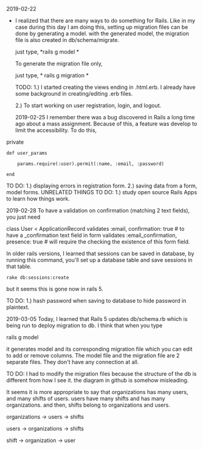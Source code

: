 2019-02-22
* I realized that there are many ways to do something for Rails.
  Like in my case during this day I am doing this, setting up
  migration files can be done by generating a model. with the generated
  model, the migration file is also created in db/schema/migrate.

  just type, *rails g model <ModelName> *

  To generate the migration file only, 

  just type, * rails g migration <MigrationName> *


  TODO:
  1.) I started creating the views ending in .html.erb.
      I already have some background in creating/editing .erb files.

  2.) To start working on user registration, login, and logout.


  2019-02-25
  I remember there was a bug discovered in Rails a long time ago
  about a mass assignment. Because of this, a feature was develop
  to limit the accessibility. To do this, 

private

    def user_params

        params.require(:user).permit(:name, :email, :password)

    end

TO DO: 
1.) displaying errors in registration form.
2.) saving data from a form, model forms.
UNRELATED THINGS TO DO:
1.) study open source Rails Apps to learn how things work.

2019-02-28
To have a validation on confirmation (matching 2 text fields), you just need


class User < ApplicationRecord 
    validates :email, confirmation: true  # to have a _confirmation text field in form
    validates :email_confirmation, presence: true # will require the checking the existence of this form field.

In older rails versions, I learned that sessions can be saved in database, by running this command, 
you'll set up a database table and save sessions in that table.

    rake db:sessions:create

but it seems this is gone now in rails 5.

TO DO:
1.) hash password when saving to database to hide password in plaintext.

2019-03-05
Today, I learned that Rails 5 updates db/schema.rb which is being run to deploy migration to db.
I think that when you type 

rails g model <name>

it generates model and its corresponding migration file which you can edit to add or remove columns.
The model file and the migration file are 2 separate files. They don't have any connection at all.

TO DO: 
I had to modify the migration files because the structure of the db is different from how I see it. the 
diagram in github is somehow misleading. 

It seems it is more appropriate to say that organizations has many users, and many shifts of users.
users have many shifts and has many organizations. and then, shifts belong to organizations and users.

organizations -> users
                      -> shifts

users -> organizations
          -> shifts

shift -> organization
       ->  user